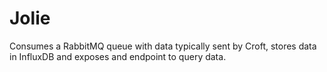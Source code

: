 Jolie
=====

Consumes a RabbitMQ queue with data typically sent by Croft, stores data in InfluxDB and exposes and endpoint to query data.
